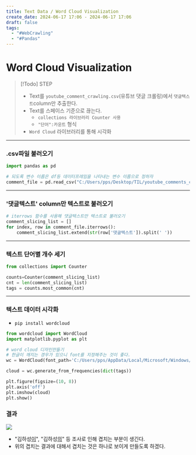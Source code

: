 ```yaml
---
title: Text Data / Word Cloud Visualization
create_date: 2024-06-17 17:06 - 2024-06-17 17:06
draft: false
tags:
  - "#WebCrawling"
  - "#Pandas"
---
```

# Word Cloud Visualization

>[!Todo] STEP
>- Text를 `youtube_comment_crawling.csv`(유튜브 댓글 크롤링)에서 `댓글텍스트`column만 추출한다.
>- Text를 스페이스 기준으로 끊는다.
>	-  `collections 라이브러리 Counter 사용`
>	- `"단어":카운트` 형식
>- `Word Cloud` 라이브러리를 통해 시각화

---
### .csv파일 불러오기

```python
import pandas as pd

# 되도록 변수 이름은 df등 데이터프레임을 나타내는 변수 이름으로 정하자
comment_file = pd.read_csv("C:/Users/pps/Desktop/TIL/youtube_comments_crawling.csv", encoding= 'utf-8')
```

---
### '댓글텍스트' column만 텍스트로 불러오기

```python
# iterrows 함수를 사용해 댓글텍스트만 텍스트로 불러오기
comment_slicing_list = []
for index, row in comment_file.iterrows():
    comment_slicing_list.extend(str(row['댓글텍스트']).split(' '))
```

---
### 텍스트 단어별 개수 세기

```python
from collections import Counter

counts=Counter(comment_slicing_list)
cnt = len(comment_slicing_list)
tags = counts.most_common(cnt)

```

---
### 텍스트 데이터 시각화

- `pip install wordcloud`
```python
from wordcloud import WordCloud
import matplotlib.pyplot as plt

# word cloud 디자인만들기
# 한글이 깨지는 경우가 있으니 font를 지정해주는 것이 좋다.
wc = WordCloud(font_path='C:/Users/pps/AppData/Local/Microsoft/Windows/Fonts/NanumBarunGothic.ttf', background_color='white', width=800, height=600)

cloud = wc.generate_from_frequencies(dict(tags))

plt.figure(figsize=(10, 8))
plt.axis('off')
plt.imshow(cloud)
plt.show()
```

### 결과

![](https://imgur.com/PnuWS4b.jpg)

- "김하성<U>이</U>", "김하성<U>의</U>" 등 조사로 인해 겹치는 부분이 생긴다.
- 위의 겹치는 결과에 대해서 겹치는 것은 하나로 보이게 만들도록 하겠다.